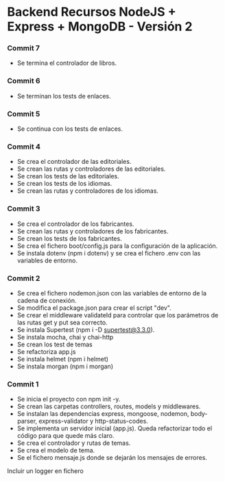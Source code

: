 # Backend Recursos NodeJS + Express + MongoDB - Versión 2

### Commit 7
* Se termina el controlador de libros.

### Commit 6
* Se terminan los tests de enlaces.

### Commit 5
* Se continua con los tests de enlaces.

### Commit 4
* Se crea el controlador de las editoriales.
* Se crean las rutas y controladores de las editoriales.
* Se crean los tests de las editoriales.
* Se crean los tests de los idiomas.
* Se crean las rutas y controladores de los idiomas.

### Commit 3
* Se crea el controlador de los fabricantes.
* Se crean las rutas y controladores de los fabricantes.
* Se crean los tests de los fabricantes.
* Se crea el fichero boot/config.js para la configuración de la aplicación.
* Se instala dotenv (npm i dotenv) y se crea el fichero .env con las variables de entorno.

### Commit 2
* Se crea el fichero nodemon.json con las variables de entorno de la cadena de conexión.
* Se modifica el package.json para crear el script "dev".
* Se crear el middleware validateId para controlar que los parámetros de las rutas get y put sea correcto.
* Se instala Supertest (npm i -D supertest@3.3.0).
* Se instala mocha, chai y chai-http
* Se crean los test de temas
* Se refactoriza app.js
* Se instala helmet (npm i helmet)
* Se instala morgan (npm i morgan)

### Commit 1
* Se inicia el proyecto con npm init -y.
* Se crean las carpetas controllers, routes, models y middlewares.
* Se instalan las dependencias express, mongoose, nodemon, body-parser, express-validator y http-status-codes.
* Se implementa un servidor inicial (app.js). Queda refactorizar todo el código para que quede más claro.
* Se crea el controlador y rutas de temas.
* Se crea el modelo de tema.
* Se el fichero mensaje.js donde se dejarán los mensajes de errores.


Incluir un logger en fichero